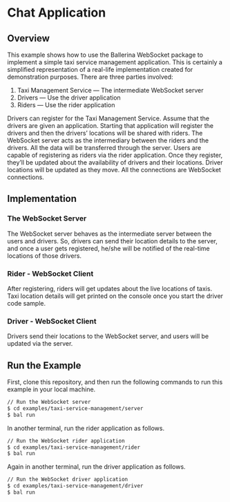 # Chat Application

## Overview

This example shows how to use the Ballerina WebSocket package to implement a simple taxi service management application. This is certainly a simplified representation of a real-life implementation created for demonstration purposes.
There are three parties involved:
1. Taxi Management Service — The intermediate WebSocket server
2. Drivers — Use the driver application
3. Riders — Use the rider application

Drivers can register for the Taxi Management Service. Assume that the drivers are given an application. Starting that application will register the drivers and then the drivers’ locations will be shared with riders. The WebSocket server acts as the intermediary between the riders and the drivers. All the data will be transferred through the server.
Users are capable of registering as riders via the rider application. Once they register, they’ll be updated about the availability of drivers and their locations. Driver locations will be updated as they move. All the connections are WebSocket connections.

## Implementation

### The WebSocket Server
The WebSocket server behaves as the intermediate server between the users and drivers. So, drivers can send their location details to the server, and once a user gets registered, he/she will be notified of the real-time locations of those drivers.

### Rider - WebSocket Client
After registering, riders will get updates about the live locations of taxis. Taxi location details will get printed on the console once you start the driver code sample.

### Driver - WebSocket Client
Drivers send their locations to the WebSocket server, and users will be updated via the server.

## Run the Example

First, clone this repository, and then run the following commands to run this example in your local machine.

```sh
// Run the WebSocket server
$ cd examples/taxi-service-management/server
$ bal run
```

In another terminal, run the rider application as follows.
```sh
// Run the WebSocket rider application
$ cd examples/taxi-service-management/rider
$ bal run
```

Again in another terminal, run the driver application as follows.
```sh
// Run the WebSocket driver application
$ cd examples/taxi-service-management/driver
$ bal run
```